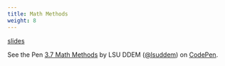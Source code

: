 ```yaml
---
title: Math Methods
weight: 8
---
```


[slides](presentation)

<p data-height="600" data-theme-id="33744" data-slug-hash="3152fff055f35dc243b7ab612dfa03ec" data-default-tab="js" data-user="lsuddem" data-embed-version="2" data-pen-title="3.7 Math Methods" data-editable="true" class="codepen">See the Pen <a href="https://codepen.io/lsuddem/pen/3152fff055f35dc243b7ab612dfa03ec/">3.7 Math Methods</a> by LSU DDEM (<a href="https://codepen.io/lsuddem">@lsuddem</a>) on <a href="https://codepen.io">CodePen</a>.</p>
<script async src="https://static.codepen.io/assets/embed/ei.js"></script>